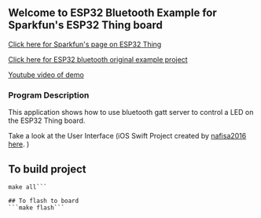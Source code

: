 ## Welcome to ESP32 Bluetooth Example for Sparkfun's ESP32 Thing board 

[Click here for Sparkfun's page on ESP32 Thing](https://www.sparkfun.com/products/13907)

[Click here for ESP32 bluetooth original example project](https://github.com/espressif/esp-idf/tree/master/examples/bluetooth/gatt_server)

[Youtube video of demo](https://www.youtube.com/watch?v=_cCWLoUsn_g)

### Program Description

This application shows how to use bluetooth gatt server to control a LED on the ESP32 Thing board.

Take a look at the User Interface (iOS Swift Project created by [nafisa2016](https://github.com/nafisa2016)  [here](https://github.com/nafisa2016/ESP32ThingDemo). )

## To build project
```make menuconfig
make all```

## To flash to board
```make flash```
